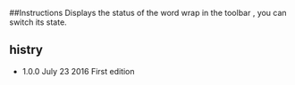 ##Instructions
Displays the status of the word wrap in the toolbar , you can switch its state.

## histry
 - 1.0.0 July 23 2016
First edition

